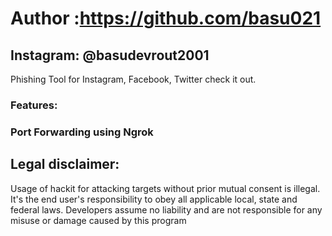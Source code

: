 # Author :https://github.com/basu021


## Instagram: @basudevrout2001

Phishing Tool for Instagram, Facebook, Twitter check it out.
### Features:
### Port Forwarding using Ngrok

## Legal disclaimer:

Usage of hackit for attacking targets without prior mutual consent is illegal. It's the end user's responsibility to obey all applicable local, state and federal laws. Developers assume no liability and are not responsible for any misuse or damage caused by this program 



